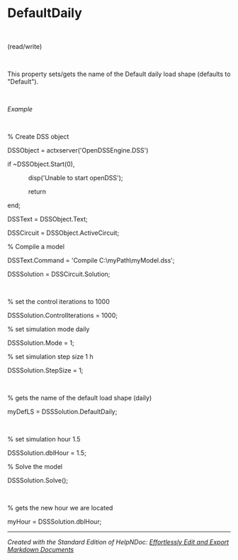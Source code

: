# DefaultDaily

&nbsp;

(read/write)

&nbsp;

This property sets/gets the name of the Default daily load shape (defaults to "Default").

&nbsp;

*Example*

&nbsp;

% Create DSS object

DSSObject = actxserver('OpenDSSEngine.DSS')

if ~DSSObject.Start(0),

&nbsp; &nbsp; &nbsp; &nbsp; &nbsp; &nbsp; disp('Unable to start openDSS');

&nbsp; &nbsp; &nbsp; &nbsp; &nbsp; &nbsp; return

end;

DSSText = DSSObject.Text;

DSSCircuit = DSSObject.ActiveCircuit;

% Compile a model &nbsp; &nbsp;

DSSText.Command = 'Compile C:\\myPath\\myModel.dss';

DSSSolution = DSSCircuit.Solution;

&nbsp;

% set the control iterations to 1000

DSSSolution.ControlIterations = 1000;&nbsp;

% set simulation mode daily

DSSSolution.Mode = 1;

% set simulation step size 1 h

DSSSolution.StepSize = 1;

&nbsp;

% gets the name of the default load shape (daily)

myDefLS = DSSSolution.DefaultDaily;

&nbsp;

% set simulation hour 1.5

DSSSolution.dblHour = 1.5;&nbsp;

% Solve the model

DSSSolution.Solve();&nbsp;

&nbsp;

% gets the new hour we are located

myHour = DSSSolution.dblHour;
***
_Created with the Standard Edition of HelpNDoc: [Effortlessly Edit and Export Markdown Documents](<https://www.helpndoc.com/feature-tour/markdown-import-export-using-helpndoc-help-authoring-tool/>)_
